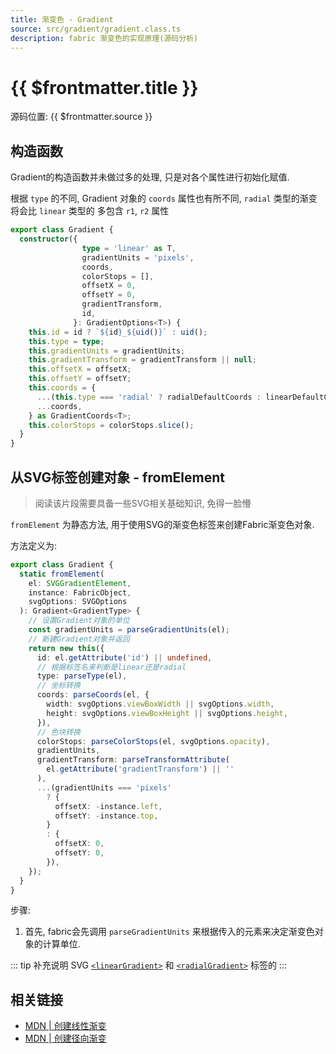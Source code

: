 ```yaml
---
title: 渐变色 - Gradient
source: src/gradient/gradient.class.ts
description: fabric 渐变色的实现原理(源码分析)
---
```


# {{ $frontmatter.title }}

源码位置: {{ $frontmatter.source }}

## 构造函数

Gradient的构造函数并未做过多的处理, 只是对各个属性进行初始化赋值.

根据 `type` 的不同, Gradient 对象的 `coords` 属性也有所不同, `radial` 类型的渐变将会比 `linear` 类型的
多包含 `r1`, `r2` 属性

```ts
export class Gradient {
  constructor({
                type = 'linear' as T,
                gradientUnits = 'pixels',
                coords,
                colorStops = [],
                offsetX = 0,
                offsetY = 0,
                gradientTransform,
                id,
              }: GradientOptions<T>) {
    this.id = id ? `${id}_${uid()}` : uid();
    this.type = type;
    this.gradientUnits = gradientUnits;
    this.gradientTransform = gradientTransform || null;
    this.offsetX = offsetX;
    this.offsetY = offsetY;
    this.coords = {
      ...(this.type === 'radial' ? radialDefaultCoords : linearDefaultCoords),
      ...coords,
    } as GradientCoords<T>;
    this.colorStops = colorStops.slice();
  }
}
```

## 从SVG标签创建对象 - fromElement

> 阅读该片段需要具备一些SVG相关基础知识, 免得一脸懵

`fromElement` 为静态方法, 用于使用SVG的渐变色标签来创建Fabric渐变色对象.

方法定义为:

```ts
export class Gradient {
  static fromElement(
    el: SVGGradientElement,
    instance: FabricObject,
    svgOptions: SVGOptions
  ): Gradient<GradientType> {
    // 设置Gradient对象的单位
    const gradientUnits = parseGradientUnits(el);
    // 新建Gradient对象并返回
    return new this({
      id: el.getAttribute('id') || undefined,
      // 根据标签名来判断是linear还是radial
      type: parseType(el),
      // 坐标转换
      coords: parseCoords(el, {
        width: svgOptions.viewBoxWidth || svgOptions.width,
        height: svgOptions.viewBoxHeight || svgOptions.height,
      }),
      // 色块转换
      colorStops: parseColorStops(el, svgOptions.opacity),
      gradientUnits,
      gradientTransform: parseTransformAttribute(
        el.getAttribute('gradientTransform') || ''
      ),
      ...(gradientUnits === 'pixels'
        ? {
          offsetX: -instance.left,
          offsetY: -instance.top,
        }
        : {
          offsetX: 0,
          offsetY: 0,
        }),
    });
  }
}
```

步骤:
1. 首先, fabric会先调用 `parseGradientUnits` 来根据传入的元素来决定渐变色对象的计算单位.

::: tip 补充说明
SVG [`<linearGradient>`](https://developer.mozilla.org/en-US/docs/Web/SVG/Element/linearGradient) 和 [`<radialGradient>`](https://developer.mozilla.org/en-US/docs/Web/SVG/Element/radialGradient) 标签的
:::

## 相关链接

+ [MDN | 创建线性渐变](https://developer.mozilla.org/zh-CN/docs/Web/API/CanvasRenderingContext2D/createLinearGradient)
+ [MDN | 创建径向渐变](https://developer.mozilla.org/zh-CN/docs/Web/API/CanvasRenderingContext2D/createRadialGradient)
